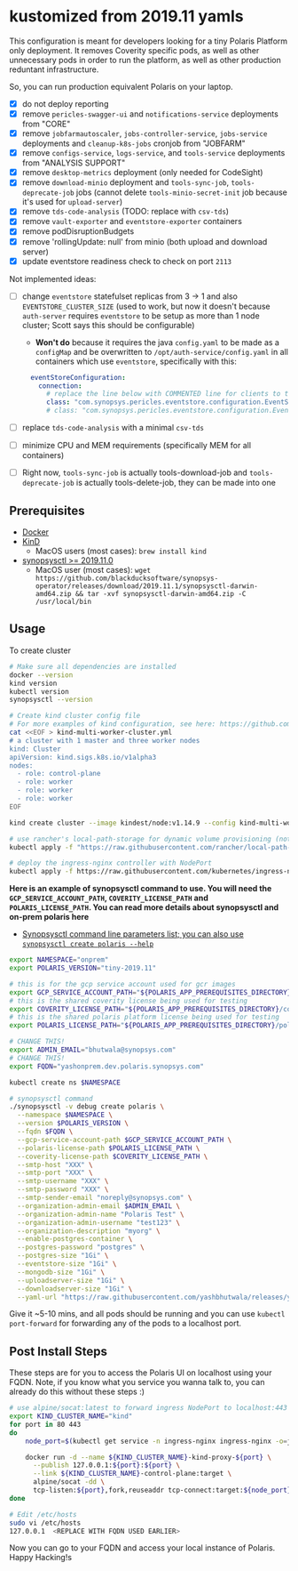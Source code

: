 # kustomized from 2019.11 yamls

This configuration is meant for developers looking for a tiny Polaris Platform only deployment.  It removes Coverity specific pods, as well as other unnecessary pods in order to run the platform, as well as other production reduntant infrastructure.

So, you can run production equivalent Polaris on your laptop.

- [x] do not deploy reporting
- [x] remove `pericles-swagger-ui` and `notifications-service` deployments from "CORE"
- [x] remove `jobfarmautoscaler`, `jobs-controller-service`, `jobs-service` deployments and `cleanup-k8s-jobs` cronjob from "JOBFARM"
- [x] remove `configs-service`, `logs-service`, and `tools-service` deployments from "ANALYSIS SUPPORT"
- [x] remove `desktop-metrics` deployment (only needed for CodeSight)
- [x] remove `download-minio` deployment and `tools-sync-job`, `tools-deprecate-job` jobs (cannot delete `tools-minio-secret-init` job because it's used for `upload-server`)
- [x] remove `tds-code-analysis` (TODO: replace with `csv-tds`)
- [x] remove `vault-exporter` and `eventstore-exporter` containers
- [x] remove podDisruptionBudgets
- [x] remove 'rollingUpdate: null' from minio (both upload and download server)
- [x] update eventstore readiness check to check on port `2113`

Not implemented ideas:

- [ ] change `eventstore` statefulset replicas from 3 -> 1 and also `EVENTSTORE_CLUSTER_SIZE` (used to work, but now it doesn't because `auth-server` requires `eventstore` to be setup as more than 1 node cluster; Scott says this should be configurable)
  - **Won't do** because it requires the java `config.yaml` to be made as a `configMap` and be overwritten to `/opt/auth-service/config.yaml` in all containers which use `eventstore`, specifically with this:

  ```yaml
    eventStoreConfiguration:
      connection:
        # replace the line below with COMMENTED line for clients to treate Eventstore as a single node
        class: "com.synopsys.pericles.eventstore.configuration.EventStoreConfiguration$ClusterUsingDnsConnection"
        # class: "com.synopsys.pericles.eventstore.configuration.EventStoreConfiguration$SingleNodeConnection"
    ```

- [ ] replace `tds-code-analysis` with a minimal `csv-tds`
- [ ] minimize CPU and MEM requirements (specifically MEM for all containers)
- [ ] Right now, `tools-sync-job` is actually tools-download-job and `tools-deprecate-job` is actually tools-delete-job, they can be made into one

## Prerequisites

- [Docker](https://docs.docker.com/install/)
- [KinD](https://kind.sigs.k8s.io/docs/user/quick-start)
  - MacOS users (most cases): `brew install kind`
- [synopsysctl >= 2019.11.0](https://github.com/blackducksoftware/synopsys-operator/releases/tag/2019.11.1)
  - MacOS user (most cases): `wget https://github.com/blackducksoftware/synopsys-operator/releases/download/2019.11.1/synopsysctl-darwin-amd64.zip && tar -xvf synopsysctl-darwin-amd64.zip -C /usr/local/bin`

## Usage

To create cluster

```bash
# Make sure all dependencies are installed
docker --version
kind version
kubectl version
synopsysctl --version

# Create kind cluster config file
# For more examples of kind configuration, see here: https://github.com/yashbhutwala/kind-hacks
cat <<EOF > kind-multi-worker-cluster.yml
# a cluster with 1 master and three worker nodes
kind: Cluster
apiVersion: kind.sigs.k8s.io/v1alpha3
nodes:
  - role: control-plane
  - role: worker
  - role: worker
  - role: worker
EOF

kind create cluster --image kindest/node:v1.14.9 --config kind-multi-worker-cluster.yml

# use rancher's local-path-storage for dynamic volume provisioning (note: this will no longer be needed in k8s>=1.16 as it is the default for kind)
kubectl apply -f "https://raw.githubusercontent.com/rancher/local-path-provisioner/v0.0.11/deploy/local-path-storage.yaml" && kubectl patch storageclass "local-path" -p '{"metadata": {"annotations":{"storageclass.kubernetes.io/is-default-class":"true"}}}' && kubectl delete storageclass standard

# deploy the ingress-nginx controller with NodePort
kubectl apply -f https://raw.githubusercontent.com/kubernetes/ingress-nginx/master/deploy/static/mandatory.yaml && kubectl apply -f https://raw.githubusercontent.com/kubernetes/ingress-nginx/master/deploy/static/provider/baremetal/service-nodeport.yaml

```

**Here is an example of synopsysctl command to use.  You will need the `GCP_SERVICE_ACCOUNT_PATH`, `COVERITY_LICENSE_PATH` and `POLARIS_LICENSE_PATH`.  You can read more details about synopsysctl and on-prem polaris here**

- [Synopsysctl command line parameters list; you can also use `synopsysctl create polaris --help`](https://sig-confluence.internal.synopsys.com/display/DD/Installing+with+synopsysctl+CLI)

```bash
export NAMESPACE="onprem"
export POLARIS_VERSION="tiny-2019.11"

# this is for the gcp service account used for gcr images
export GCP_SERVICE_ACCOUNT_PATH="${POLARIS_APP_PREREQUISITES_DIRECTORY}/gcp-service-account-token-for-images.json"
# this is the shared coverity license being used for testing
export COVERITY_LICENSE_PATH="${POLARIS_APP_PREREQUISITES_DIRECTORY}/coverity-license.xml"
# this is the shared polaris platform license being used for testing
export POLARIS_LICENSE_PATH="${POLARIS_APP_PREREQUISITES_DIRECTORY}/polaris-platform-license.json"

# CHANGE THIS!
export ADMIN_EMAIL="bhutwala@synopsys.com"
# CHANGE THIS!
export FQDN="yashonprem.dev.polaris.synopsys.com"

kubectl create ns $NAMESPACE

# synopsysctl command
./synopsysctl -v debug create polaris \
  --namespace $NAMESPACE \
  --version $POLARIS_VERSION \
  --fqdn $FQDN \
  --gcp-service-account-path $GCP_SERVICE_ACCOUNT_PATH \
  --polaris-license-path $POLARIS_LICENSE_PATH \
  --coverity-license-path $COVERITY_LICENSE_PATH \
  --smtp-host "XXX" \
  --smtp-port "XXX" \
  --smtp-username "XXX" \
  --smtp-password "XXX" \
  --smtp-sender-email "noreply@synopsys.com" \
  --organization-admin-email $ADMIN_EMAIL \
  --organization-admin-name "Polaris Test" \
  --organization-admin-username "test123" \
  --organization-description "myorg" \
  --enable-postgres-container \
  --postgres-password "postgres" \
  --postgres-size "1Gi" \
  --eventstore-size "1Gi" \
  --mongodb-size "1Gi" \
  --uploadserver-size "1Gi" \
  --downloadserver-size "1Gi" \
  --yaml-url "https://raw.githubusercontent.com/yashbhutwala/releases/yb-custom"
```

Give it ~5-10 mins, and all pods should be running and you can use `kubectl port-forward` for forwarding any of the pods to a localhost port.

## Post Install Steps

These steps are for you to access the Polaris UI on localhost using your FQDN.  Note, if you know what you service you wanna talk to, you can already do this without these steps :)

```bash
# use alpine/socat:latest to forward ingress NodePort to localhost:443
export KIND_CLUSTER_NAME="kind"
for port in 80 443
do
    node_port=$(kubectl get service -n ingress-nginx ingress-nginx -o=jsonpath="{.spec.ports[?(@.port == ${port})].nodePort}")

    docker run -d --name ${KIND_CLUSTER_NAME}-kind-proxy-${port} \
      --publish 127.0.0.1:${port}:${port} \
      --link ${KIND_CLUSTER_NAME}-control-plane:target \
      alpine/socat -dd \
      tcp-listen:${port},fork,reuseaddr tcp-connect:target:${node_port}
done

# Edit /etc/hosts
sudo vi /etc/hosts
127.0.0.1  <REPLACE WITH FQDN USED EARLIER>
```

Now you can go to your FQDN and access your local instance of Polaris.  Happy Hacking!s
